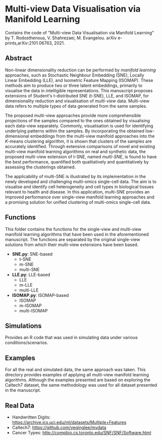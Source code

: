 # Multi-view Data Visualisation via Manifold Learning 
Contains the code of "Multi-view Data Visualisation via Manifold Learning" by T. Rodosthenous, V. Shahrezaei, M. Evangelou. arXiv e-prints,arXiv:2101.06763, 2021.

## Abstract
Non-linear dimensionality reduction can be performed by _manifold learning_ approaches, such as Stochastic Neighbour Embedding (SNE), Locally Linear Embedding (LLE), and Isometric Feature Mapping (ISOMAP). These methods aim to produce two or three latent embeddings, primarily to visualise the data in intelligible representations. This manuscript proposes extensions of Student's t-distributed SNE (t-SNE), LLE, and ISOMAP, for dimensionality reduction and visualisation of _multi-view_ data. Multi-view data refers to multiple types of data generated from the same samples.
  
The proposed multi-view approaches provide more comprehensible projections of the samples compared to the ones obtained by visualising each data-view separately. Commonly,  visualisation is used for identifying underlying patterns within the samples. By incorporating the obtained low-dimensional embeddings from the multi-view manifold approaches into the $K$-means clustering algorithm, it is shown that clusters of the samples are accurately identified. Through extensive comparisons of novel and existing multi-view manifold learning algorithms on real and synthetic data, the proposed multi-view extension of t-SNE, named _multi-SNE_, is found to have the best performance, quantified both qualitatively and quantitatively by assessing the clusterings obtained. 

The applicability of multi-SNE is illustrated by its implementation in the newly developed and challenging multi-omics single-cell data. The aim is to visualise and identify cell heterogeneity and cell types in biological tissues relevant to health and disease. In this application, multi-SNE provides an improved performance over single-view manifold learning approaches and a promising solution for unified clustering of multi-omics single-cell data.

## Functions
This folder contains the functions for the single-view and multi-view manifold learning algorithms that have been used in the aforementioned manuscript. The functions are separated by the original single-view solutions from which their multi-view extensions have been based.

- **SNE.py**: SNE-based
  - t-SNE
  - m-SNE
  - multi-SNE
- **LLE.py**: LLE-based
  - LLE
  - m-LLE
  - multi-LLE
- **ISOMAP.py**: ISOMAP-based
  - ISOMAP
  - m-ISOMAP
  - multi-ISOMAP

## Simulations
Provides an R code that was used in simulating data under various conditions/scenarios.

## Examples
For all the real and simulated data, the same approach was taken. This directory provides examples of applying all multi-view manifold learning algorithms. Although the examples presented are based on exploring the Caltech7 dataset, the same methodology was used for all dataset presented in the manuscript.

## Real Data
- Handwritten Digits: https://archive.ics.uci.edu/ml/datasets/Multiple+Features
- Caltech7: https://github.com/yeqinglee/mvdata
- Cancer Types: http://compbio.cs.toronto.edu/SNF/SNF/Software.html
